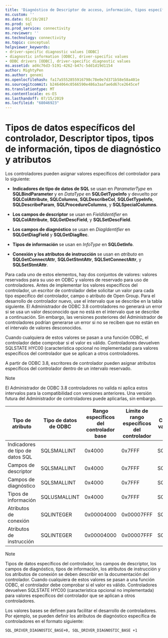 ```yaml
---
title: 'Diagnóstico de Descriptor de acceso, información, tipos específicos del controlador: Data, | Microsoft Docs'
ms.custom: ''
ms.date: 01/19/2017
ms.prod: sql
ms.prod_service: connectivity
ms.reviewer: ''
ms.technology: connectivity
ms.topic: conceptual
helpviewer_keywords:
- driver-specific diagnostic values [ODBC]
- diagnostic information [ODBC], driver-specific values
- ODBC drivers [ODBC], driver-specific diagnostic values
ms.assetid: ad4c76d3-5191-4262-b47c-5dd1d19d1154
author: MightyPen
ms.author: genemi
ms.openlocfilehash: fa17a5552855916798c78e0e7d371b58e58a401e
ms.sourcegitcommit: b2464064c0566590e486a3aafae6d67ce2645cef
ms.translationtype: MT
ms.contentlocale: es-ES
ms.lasthandoff: 07/15/2019
ms.locfileid: "68046923"
---
```

# <a name="driver-specific-data-types-descriptor-types-information-types-diagnostic-types-and-attributes"></a>Tipos de datos específicos del controlador, Descriptor tipos, tipos de información, tipos de diagnóstico y atributos
Los controladores pueden asignar valores específicos del controlador para lo siguiente:  
  
-   **Indicadores de tipo de datos de SQL** se usan en *ParameterType* en **SQLBindParameter** y en *DataType* en **SQLGetTypeInfo** y devuelto por **SQLColAttribute**, **SQLColumns**, **SQLDescribeCol**, **SQLGetTypeInfo**,  **SQLDescribeParam**, **SQLProcedureColumns**, y **SQLSpecialColumns**.  
  
-   **Los campos de descriptor** se usan en *FieldIdentifier* en **SQLColAttribute**, **SQLGetDescField**, y **SQLSetDescField**.  
  
-   **Los campos de diagnóstico** se usan en *DiagIdentifier* en **SQLGetDiagField** y **SQLGetDiagRec**.  
  
-   **Tipos de información** se usan en *InfoType* en **SQLGetInfo**.  
  
-   **Conexión y los atributos de instrucción** se usan en *atributo* en **SQLGetConnectAttr**, **SQLGetStmtAttr**,  **SQLSetConnectAttr**, y **SQLSetStmtAttr**.  
  
 Para cada uno de estos elementos, hay dos conjuntos de valores: valores reservados para su uso en ODBC y valores de reservado para uso de controladores. Antes de implementar los valores específicos del controlador, un escritor de controlador debe solicitar un valor para cada tipo específico del controlador, campo o atributo de Open Group. Para el desarrollo de controlador nuevo, use el intervalo que se describe en la tabla siguiente. El Administrador de ODBC 3.8 controladores no generará un error si se usa un valor desconocido que no está en el intervalo que se describe a continuación. Sin embargo, las versiones posteriores del Administrador de controladores podrían generarse un error si no se reciben que no están en el intervalo de valores desconocidos.  
  
 Cuando cualquiera de estos valores se pasan a una función ODBC, el controlador debe comprobar si el valor es válido. Controladores devuelven SQLSTATE HYC00 (característica opcional no implementada) para valores específicos del controlador que se aplican a otros controladores.  
  
 A partir de ODBC 3.8, escritores de controlador pueden asignar atributos específicos del controlador dentro de un intervalo reservado.  
  
> [!NOTE]  
>  El Administrador de ODBC 3.8 controladores no valida ni aplica estos intervalos para la compatibilidad con versiones anteriores. Una versión futura del Administrador de controladores puede aplicarlas, sin embargo.  
  
|Tipo de atributo|Tipo de datos de ODBC|Rango específicos del controlador base|Límite de rango específicos del controlador|Constante ODBC para el intervalo de valor específico del controlador base|  
|--------------------|--------------------|---------------------------------|----------------------------------|---------------------------------------------------------|  
|Indicadores de tipo de datos SQL|SQLSMALLINT|0x4000|0x7FFF|SQL_DRIVER_SQL_TYPE_BASE|  
|Campos de descriptor|SQLSMALLINT|0x4000|0x7FFF|SQL_DRIVER_DESCRIPTOR_BASE|  
|Campos de diagnóstico|SQLSMALLINT|0x4000|0x7FFF|SQL_DRIVER_DIAGNOSTIC_BASE|  
|Tipos de información|SQLUSMALLINT|0x4000|0x7FFF|SQL_DRIVER_INFO_TYPE_BASE|  
|Atributos de conexión|SQLINTEGER|0x00004000|0x00007FFF|SQL_DRIVER_CONNECT_ATTR_BASE|  
|Atributos de instrucción|SQLINTEGER|0x00004000|0x00007FFF|SQL_DRIVER_STATEMENT_ATTR_BASE|  
  
> [!NOTE]  
>  Tipos de datos específicos del controlador, los campos de descriptor, los campos de diagnóstico, tipos de información, los atributos de instrucción y los atributos de conexión se deben describir en la documentación del controlador. Cuando cualquiera de estos valores se pasan a una función ODBC, el controlador debe comprobar si el valor es válido. Controladores devuelven SQLSTATE HYC00 (característica opcional no implementada) para valores específicos del controlador que se aplican a otros controladores.  
  
 Los valores bases se definen para facilitar el desarrollo de controladores. Por ejemplo, se pueden definir los atributos de diagnóstico específica de controladores en el formato siguiente:  
  
```  
SQL_DRIVER_DIAGNOSTIC_BASE+0, SQL_DRIVER_DIAGNOSTIC_BASE +1  
```
